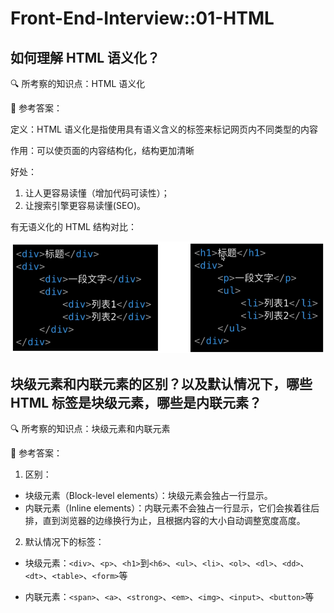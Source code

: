 # Front-End-Interview::01-HTML

## 如何理解 HTML 语义化？

<!-- notecardId: 1701770029059 -->

🔍 所考察的知识点：HTML 语义化

📢 参考答案：

定义：HTML 语义化是指使用具有语义含义的标签来标记网页内不同类型的内容

作用：可以使页面的内容结构化，结构更加清晰

好处：

1. 让人更容易读懂（增加代码可读性）；
2. 让搜索引擎更容易读懂(SEO)。

有无语义化的 HTML 结构对比：

![](../Media/HTML%E8%AF%AD%E4%B9%89%E5%8C%96.png)

## 块级元素和内联元素的区别？以及默认情况下，哪些 HTML 标签是块级元素，哪些是内联元素？

<!-- notecardId: 1701771192625 -->

🔍 所考察的知识点：块级元素和内联元素

📢 参考答案：

1. 区别：

- 块级元素（Block-level elements）：块级元素会独占一行显示。
- 内联元素（Inline elements）：内联元素不会独占一行显示，它们会挨着往后排，直到浏览器的边缘换行为止，且根据内容的大小自动调整宽度高度。

2. 默认情况下的标签：

- 块级元素：`<div>`、`<p>`、`<h1>`到`<h6>`、`<ul>`、`<li>`、`<ol>`、`<dl>`、`<dd>`、`<dt>`、`<table>`、`<form>`等

- 内联元素：`<span>`、`<a>`、`<strong>`、`<em>`、`<img>`、`<input>`、`<button>`等
